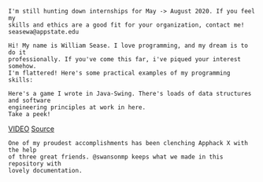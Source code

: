```{}
I'm still hunting down internships for May -> August 2020. If you feel my
skills and ethics are a good fit for your organization, contact me!
seasewa@appstate.edu

Hi! My name is William Sease. I love programming, and my dream is to do it
professionally. If you've come this far, i've piqued your interest somehow.
I'm flattered! Here's some practical examples of my programming skills:
```

```{}
Here's a game I wrote in Java-Swing. There's loads of data structures and software
engineering principles at work in here.
Take a peek!
```

[VIDEO](https://www.youtube.com/watch?v=7a97zIXLQ7Q)
[Source](https://github.com/WilliamASease/Mode7Game)

```{}
One of my proudest accomplishments has been clenching Apphack X with the help
of three great friends. @swansonmp keeps what we made in this repository with
lovely documentation.
```
